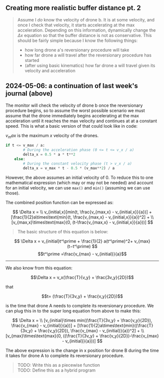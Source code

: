 ## Creating more realistic buffer distance pt. 2

> Assume I _do_ know the velocity of drone b. It is at some velocity, and once I
> check that velocity, it starts accelerating at the max acceleration. Depending
> on this information, dynamically change the $\Delta x$ equation so that the
> buffer distance is not as conservative. This should be fairly simple because I
> know the following things:
>
> - how long drone a's reversionary procedure will take
> - how far drone a will travel after the reversionary procedure has started
> - (after using basic kinematics) how far drone a will travel given its velocity
>   and acceleration

## 2024-05-06: a continuation of last week's journal (above)

The monitor will check the velocity of drone b once the reversionary procedure
begins, so to assume the worst possible scenario we must assume that the drone
immediately begins accelerating at the max acceleration until it reaches the max
velocity and continues at at a constant speed. This is what a basic version of
that could look like in code:

$v_max$ is the maximum $x$ velocity of the drones.

```python
if t <= v_max / a:
        # During the acceleration phase (0 <= t <= v_x / a)
        delta_x = 0.5 * a * t**2
    else:
        # During the constant velocity phase (t > v_x / a)
        delta_x = v_max * t - 0.5 * (v_max**2) / a
```

However, the above assumes an initial velocity of 0. To reduce this to one
mathematical expression (which may or may not be needed) and account for an
initial velocity, we can use `max()` and `min()` (assuming we can use those).

The combined position function can be expressed as:

<!-- prettier-ignore-start -->

$$
\Delta x = \\
v_{initial,x}[min(t, \frac{v_{max,x} - v_{initial,x}}{a})] +
[\frac{1}{2}a\times\text{min}(t, \frac{v_{max,x} - v_{initial,x}}{a})^2] + \\
[v_{max,x}\times\text{max}(0, (t-\frac{v_{max,x} - v_{initial,x}}{a}))]
$$

> The basic structure of this equation is below:

$$ \Delta x = v_{initial}t^\prime + \frac{1}{2} a(t^\prime)^2+ v_{max}(t−t^\prime) $$
$$t^\prime =\frac{v_{max} - v_{initial}}{a}$$

<!-- prettier-ignore-end -->

---

We also know from this equation:

$$\Delta x = v_x(\frac{T}{v_y} + \frac{3v_y}{2D})$$

that

$$t= (\frac{T}{3v_y} + \frac{v_y}{2D})$$

is the time that drone A needs to complete its reversionary procedure. We can
plug this in to the super long equation from above to make this:

$$
\Delta x = \\
[v_{initial}\times min((\frac{T}{3v_y} + \frac{v_y}{2D}), \frac{v_{max} - v_{initial}}{a})] +
[\frac{1}{2}a\times\text{min}((\frac{T}{3v_y} + \frac{v_y}{2D}), \frac{v_{max} -
v_{initial}}{a})^2] + \\
[v_{max}\times\text{max}(0, ((\frac{T}{3v_y} + \frac{v_y}{2D})-\frac{v_{max} - v_{initial}}{a}))]
$$

The above expression is the change in x position for drone B during the time it
takes for drone A to complete its reversionary procedure.

> TODO: Write this as a piecewise function \
> TODO: Define this as a hybrid program
